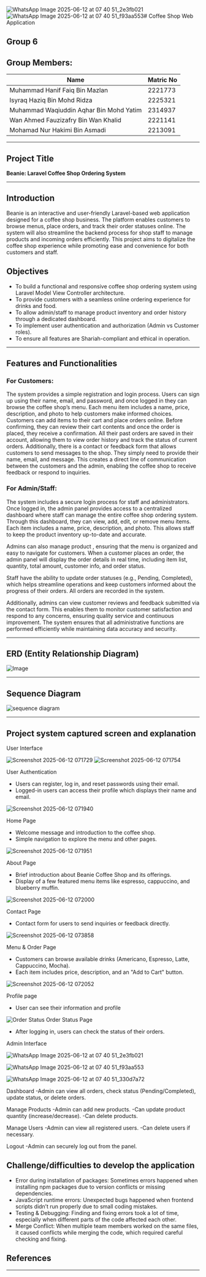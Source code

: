 ![WhatsApp Image 2025-06-12 at 07 40 51_2e3fb021](https://github.com/user-attachments/assets/087592f3-8a0b-494a-8896-124c1e681a55)![WhatsApp Image 2025-06-12 at 07 40 51_f93aa553](https://github.com/user-attachments/assets/9d4ef35c-a15b-419c-9f50-f9ce706cbdad)# Coffee Shop Web Application

## Group 6
## Group Members:

| Name                                        | Matric No      |
|---------------------------------------------|----------------|
| Muhammad Hanif Faiq Bin Mazlan              | 2221773        |
| Isyraq Haziq Bin Mohd Ridza                 | 2225321        |
| Muhammad Waqiuddin Aqhar Bin Mohd Yatim     | 2314937        |
| Wan Ahmed Fauzizafry Bin Wan Khalid         | 2221141        |
| Mohamad Nur Hakimi Bin Asmadi               | 2213091        |

---

## Project Title

**Beanie: Laravel Coffee Shop Ordering System**

---

## Introduction

Beanie is an interactive and user-friendly Laravel-based web application designed for a coffee shop business. The platform enables customers to browse menus, place orders, and track their order statuses online. The system will also streamline the backend process for shop staff to manage products  and incoming orders efficiently. This project aims to digitalize the coffee shop experience while promoting ease and convenience for both customers and staff.

## Objectives

- To build a functional and responsive coffee shop ordering system using Laravel Model View Controller architecture.
- To provide customers with a seamless online ordering experience for drinks and food.
- To allow admin/staff to manage product inventory and order history through a dedicated dashboard.
- To implement user authentication and authorization (Admin vs Customer roles).
- To ensure all features are Shariah-compliant and ethical in operation.

---

## Features and Functionalities

### For Customers:

  The system provides a simple registration and login process. Users can sign up using their name, email, and password, and once logged in they can browse the coffee shop’s menu. Each menu item includes a name, price, description, and photo to help customers make informed choices. Customers can add items to their cart and place orders online. Before confirming, they can review their cart contents and once the order is placed, they receive a confirmation. All their past orders are saved in their account, allowing them to view order history and track the status of current orders. Additionally, there is a contact or feedback form that allows customers to send messages to the shop. They simply need to provide their name, email, and message. This creates a direct line of communication between the customers and the admin, enabling the coffee shop to receive feedback or respond to inquiries.

### For Admin/Staff:

  The system includes a secure login process for staff and administrators. Once logged in, the admin panel provides access to a centralized dashboard where staff can manage the entire coffee shop ordering system. Through this dashboard, they can view, add, edit, or remove menu items. Each item includes a name, price, description, and photo. This allows staff to keep the product inventory up-to-date and accurate.

Admins can also manage product , ensuring that the menu is organized and easy to navigate for customers. When a customer places an order, the admin panel will display the order details in real time, including item list, quantity, total amount, customer info, and order status.

Staff have the ability to update order statuses (e.g., Pending, Completed), which helps streamline operations and keep customers informed about the progress of their orders. All orders are recorded in the system.

Additionally, admins can view customer reviews and feedback submitted via the contact form. This enables them to monitor customer satisfaction and respond to any concerns, ensuring quality service and continuous improvement. The system ensures that all administrative functions are performed efficiently while maintaining data accuracy and security.

---

## ERD (Entity Relationship Diagram)
![Image](https://github.com/user-attachments/assets/1ab7a943-3de9-4a87-aa69-c82c6c04d9c7)

---

## Sequence Diagram
![sequence diagram](https://github.com/user-attachments/assets/dffddb51-2692-4001-93c2-b3132f7ebc20)

---

## Project system captured screen and explanation

User Interface

![Screenshot 2025-06-12 071729](https://github.com/user-attachments/assets/82ff923b-98c9-4cf6-83ce-30c97e62ee45)
![Screenshot 2025-06-12 071754](https://github.com/user-attachments/assets/54a445bf-55b5-46e1-9375-9fe59b1eb54a)

User Authentication

- Users can register, log in, and reset passwords using their email.
- Logged-in users can access their profile which displays their name and email.
   
 ![Screenshot 2025-06-12 071940](https://github.com/user-attachments/assets/e2bfa9f2-3c75-4b55-856c-f5c4c4756944)
 
 Home Page

- Welcome message and introduction to the coffee shop.
- Simple navigation to explore the menu and other pages.
   
 ![Screenshot 2025-06-12 071951](https://github.com/user-attachments/assets/c8484bae-8043-46af-ae36-f38bd587812a)
 
 About Page

- Brief introduction about Beanie Coffee Shop and its offerings.
- Display of a few featured menu items like espresso, cappuccino, and blueberry muffin.
    
 ![Screenshot 2025-06-12 072000](https://github.com/user-attachments/assets/85163e76-6436-4ac4-a5bb-9736484cd83b)

 Contact Page
 - Contact form for users to send inquiries or feedback directly.
    
 ![Screenshot 2025-06-12 073858](https://github.com/user-attachments/assets/4c989f97-9bc2-422d-af65-872172cdc73f)

 Menu & Order Page

- Customers can browse available drinks (Americano, Espresso, Latte, Cappuccino, Mocha).
- Each item includes price, description, and an "Add to Cart" button.

 ![Screenshot 2025-06-12 072052](https://github.com/user-attachments/assets/c35bf236-eabb-4daf-900f-bdff78110e45)

 Profile page
 - User can see their information and profile
   
 ![Order Status](https://github.com/user-attachments/assets/e6c14a5d-3c91-4807-af5a-130f71185897)
 Order Status Page
- After logging in, users can check the status of their orders.

Admin Interface

![WhatsApp Image 2025-06-12 at 07 40 51_2e3fb021](https://github.com/user-attachments/assets/81aabd09-8d70-4093-a470-6a9deec1d786)

![WhatsApp Image 2025-06-12 at 07 40 51_f93aa553](https://github.com/user-attachments/assets/769533f3-e04e-4e25-a3f7-5e35d1ecdb19)

![WhatsApp Image 2025-06-12 at 07 40 51_330d7a72](https://github.com/user-attachments/assets/88cc095d-fdcd-4d53-9a9f-ed5da96f2b66)

Dashboard
-Admin can view all orders, check status (Pending/Completed), update status, or delete orders.

Manage Products
-Admin can add new products.
-Can update product quantity (increase/decrease).
-Can delete products.

Manage Users
-Admin can view all registered users.
-Can delete users if necessary.

Logout
-Admin can securely log out from the panel.

## Challenge/difficulties to develop the application

- Error during installation of packages: Sometimes errors happened when installing npm packages due to version conflicts or missing dependencies.
- JavaScript runtime errors: Unexpected bugs happened when frontend scripts didn’t run properly due to small coding mistakes.
- Testing & Debugging: Finding and fixing errors took a lot of time, especially when different parts of the code affected each other.
- Merge Conflict: When multiple team members worked on the same files, it caused conflicts while merging the code, which required careful checking and fixing.



## References


---
